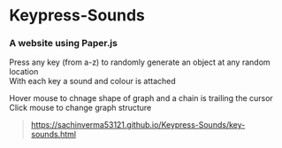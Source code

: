 # Keypress-Sounds
### A  website using Paper.js
Press any key (from a-z) to randomly generate an object at any random location    
With each key a sound and colour is attached    

Hover mouse to chnage shape of graph and a chain is trailing the cursor  
Click mouse to change graph structure 


> https://sachinverma53121.github.io/Keypress-Sounds/key-sounds.html
